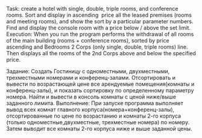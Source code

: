 

Task: create a hotel with single, double, triple rooms, and conference rooms. Sort and display in ascending
 price all the leased premises (rooms and meeting rooms), and show the sort by a particular parameter numbers. Find and display the console room with a price below / above the set limit.
Execution: When you run the program performs the withdrawal of all rooms of the main building (rooms + conference rooms), sorted by price ascending and
Bedrooms 2 Corps (only single, double, triple rooms) line. Then displays all the rooms of the 2nd Corps above and below the specified price.


Задание: Создать Гостиницу с одноместными, двухместными, трехместными номерами и конференц-залами. Отсортировать и вывести по возрастающей
 цене все арендуемые помещения(комнаты и конференц-залы), и показать сортировку по определенному параметру номера. Найти и вывести в консоль комнаты с ценой ниже/выше заданного лимита.
Выполнение: При запуске программа выполняет вывод всех комнат главного корпуса(номера+конференц-залы), отсортированные по цене по возрастанию и
комнаты 2-го корпуса (только одноместные,двухместные, трехместные номера) по номеру. Затем выводит все комнаты 2-го корпуса ниже и выше заданной цены.
